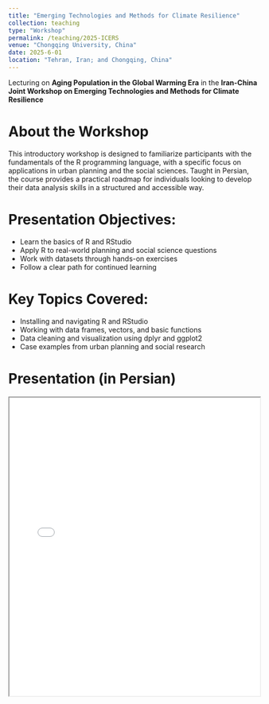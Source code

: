```yaml
---
title: "Emerging Technologies and Methods for Climate Resilience"
collection: teaching
type: "Workshop"
permalink: /teaching/2025-ICERS
venue: "Chongqing University, China"
date: 2025-6-01
location: "Tehran, Iran; and Chongqing, China"
---
```


Lecturing on **Aging Population in the Global Warming Era** in the **Iran-China Joint Workshop on Emerging Technologies and Methods for Climate Resilience**

About the Workshop
======
This introductory workshop is designed to familiarize participants with the fundamentals of the R programming language, with a specific focus on applications in urban planning and the social sciences. Taught in Persian, the course provides a practical roadmap for individuals looking to develop their data analysis skills in a structured and accessible way.

Presentation Objectives:
======
- Learn the basics of R and RStudio
- Apply R to real-world planning and social science questions
- Work with datasets through hands-on exercises
- Follow a clear path for continued learning

Key Topics Covered:
======
- Installing and navigating R and RStudio
- Working with data frames, vectors, and basic functions
- Data cleaning and visualization using dplyr and ggplot2
- Case examples from urban planning and social research

 Presentation (in Persian)  
======
<iframe src="/assets/ICERS2025.pdf#toolbar=0&navpanes=0" width="100%" height="600px">
    Your browser does not support PDFs.
</iframe>

